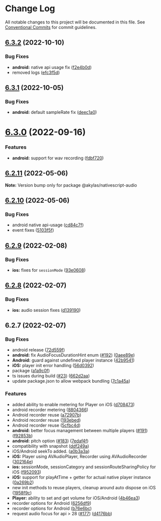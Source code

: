 # Change Log

All notable changes to this project will be documented in this file.
See [Conventional Commits](https://conventionalcommits.org) for commit guidelines.

## [6.3.2](https://github.com/farfromrefug/nativescript-audio/compare/v6.3.1...v6.3.2) (2022-10-10)


### Bug Fixes

* **android:** native api usage fix ([f2e4b0d](https://github.com/farfromrefug/nativescript-audio/commit/f2e4b0deec63f3623125c44be7d3b64826c2acd1))
* removed logs ([efc3f5d](https://github.com/farfromrefug/nativescript-audio/commit/efc3f5d452fb7e35bc4d711f728b379be35f7d4b))





## [6.3.1](https://github.com/farfromrefug/nativescript-audio/compare/v6.3.0...v6.3.1) (2022-10-05)


### Bug Fixes

* **android:** default sampleRate fix ([deec1a0](https://github.com/farfromrefug/nativescript-audio/commit/deec1a0533660514728b629a77f0d9007d2c3251))





# [6.3.0](https://github.com/farfromrefug/nativescript-audio/compare/v6.2.11...v6.3.0) (2022-09-16)


### Features

* **android:** support for wav recording ([fdbf720](https://github.com/farfromrefug/nativescript-audio/commit/fdbf72075fe82f9705ace173042cc656eb097308))





## [6.2.11](https://github.com/farfromrefug/nativescript-audio/compare/v6.2.10...v6.2.11) (2022-05-06)

**Note:** Version bump only for package @akylas/nativescript-audio





## [6.2.10](https://github.com/farfromrefug/nativescript-audio/compare/v6.2.9...v6.2.10) (2022-05-06)


### Bug Fixes

* android native api-usage ([cd84c7f](https://github.com/farfromrefug/nativescript-audio/commit/cd84c7f4d6b2f1d72de730b712611c50b293d311))
* event fixes ([5103f5f](https://github.com/farfromrefug/nativescript-audio/commit/5103f5f9ed59306ba0aab78b79f0764c87cfdc54))





## [6.2.9](https://github.com/farfromrefug/nativescript-audio/compare/v6.2.8...v6.2.9) (2022-02-08)


### Bug Fixes

* **ios:** fixes for `sessionMode` ([93e0608](https://github.com/farfromrefug/nativescript-audio/commit/93e060868d1eddf337d5884cd3e53b85889c10a5))





## [6.2.8](https://github.com/farfromrefug/nativescript-audio/compare/v6.2.7...v6.2.8) (2022-02-07)


### Bug Fixes

* **ios:** audio session fixes ([d139190](https://github.com/farfromrefug/nativescript-audio/commit/d139190825f9d9004b48b6ab24fbb1a733cbfe67))





## 6.2.7 (2022-02-07)


### Bug Fixes

* android release ([72d559f](https://github.com/farfromrefug/nativescript-audio/commit/72d559f1e7e64debfedb5886420f1f01047d1773))
* **android:** fix AudioFocusDurationHint enum ([#192](https://github.com/farfromrefug/nativescript-audio/issues/192)) ([0aee89e](https://github.com/farfromrefug/nativescript-audio/commit/0aee89e446a8ffb1282686d5949059ebdbef664a))
* **Android:** guard against undefined player instance ([42b9541](https://github.com/farfromrefug/nativescript-audio/commit/42b95412348c179a371ecfb052a176abf453c06e))
* **iOS:** player init error handling ([56d0392](https://github.com/farfromrefug/nativescript-audio/commit/56d039224af46956eb05e179a4bff4bb4eb47421))
* package ([a1a9c0f](https://github.com/farfromrefug/nativescript-audio/commit/a1a9c0f0826a59cbabd63c38bcef77316b469f6e))
* ts issues during build ([#23](https://github.com/farfromrefug/nativescript-audio/issues/23)) ([662d2aa](https://github.com/farfromrefug/nativescript-audio/commit/662d2aa24c30062421cd5500f1241a6d76dc2027))
* update package.json to allow webpack bundling ([7c1a45a](https://github.com/farfromrefug/nativescript-audio/commit/7c1a45acd059daa8015d1d622532d45b2d3705d9))


### Features

* added ability to enable metering for Player on iOS ([d708473](https://github.com/farfromrefug/nativescript-audio/commit/d70847397c5e2f020a924bc68ce67d8820482b1e))
* android recorder metering ([8804366](https://github.com/farfromrefug/nativescript-audio/commit/880436684974a3c2e58c8220040b5d9b20187296))
* Android recorder reuse ([a72907b](https://github.com/farfromrefug/nativescript-audio/commit/a72907bc1c109369eb7a9f9f5558e9d7ff6188f4))
* Android recorder reuse ([193ebed](https://github.com/farfromrefug/nativescript-audio/commit/193ebed77a3fa2c83a5fa0c4e410f814c652337c))
* Android recorder reuse ([5cfbc4d](https://github.com/farfromrefug/nativescript-audio/commit/5cfbc4d945d43bc0add5d019d92c2836c14130a9))
* **android:** better focus management between multiple players ([#191](https://github.com/farfromrefug/nativescript-audio/issues/191)) ([f92853b](https://github.com/farfromrefug/nativescript-audio/commit/f92853ba623bfc0b9625cd8e274df3007dcbfb51))
* **android:** pitch option ([#183](https://github.com/farfromrefug/nativescript-audio/issues/183)) ([7edaf4f](https://github.com/farfromrefug/nativescript-audio/commit/7edaf4f92b7f60f4993524023101d7ac61c68414))
* compatibility with snapshot ([ddf249a](https://github.com/farfromrefug/nativescript-audio/commit/ddf249a22dd34af7a9c148df77c406cfe11d1ee6))
* iOS/Android seekTo added. ([a0b3a3a](https://github.com/farfromrefug/nativescript-audio/commit/a0b3a3ad114754427ba9cc5c2d083d86c84c2a9e))
* **iOS:** Player using AVAudioPlayer, Recorder using AVAudioRecorder ([302164e](https://github.com/farfromrefug/nativescript-audio/commit/302164e8d642b0b4592e649f8fd4d750e5c48e8c))
* **ios:** sessionMode, sessionCategory and sessionRouteSharingPolicy for iOS ([f952093](https://github.com/farfromrefug/nativescript-audio/commit/f9520934be29667941adb23a908e3b8c5576899c))
* **iOS:** support for playAtTime + getter for actual native player instance ([0a269b2](https://github.com/farfromrefug/nativescript-audio/commit/0a269b2e653041b945ada73f9dea5459b4f2b75b))
* new init methods to reuse players, cleanup around auto dispose on iOS ([1958f9c](https://github.com/farfromrefug/nativescript-audio/commit/1958f9c1020c6f8a78e3e814f6f8c4deac644eae))
* **Player:** ability to set and get volume for iOS/Android ([4b46ea3](https://github.com/farfromrefug/nativescript-audio/commit/4b46ea318be0a4b4f8069346a2a1b0cc184834ab))
* recorder options for Android ([6256df9](https://github.com/farfromrefug/nativescript-audio/commit/6256df929c3c3b19326829f1e82a842bfce83c0e))
* recorder options for Android ([b76e6bc](https://github.com/farfromrefug/nativescript-audio/commit/b76e6bc0210c2a61078703c55be4d9e2ed8be186))
* request audio focus for api > 28 ([#177](https://github.com/farfromrefug/nativescript-audio/issues/177)) ([d4176bb](https://github.com/farfromrefug/nativescript-audio/commit/d4176bb35090b15c92ed17d369745c3a20f54abe))

